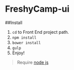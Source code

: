# FreshyCamp-ui 

##Install
1. `cd` to Front End project path.
2. `npm install`
3. `bower install`
4. `gulp`
5. Enjoy!

> Require [node js](https://nodejs.org/)